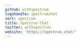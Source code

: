 ```yaml
---
github: withspectrum
logohandle: spectrumchat
sort: spectrum
title: Spectrum Chat
twitter: withspectrum
website: 'https://spectrum.chat/'
---
```

